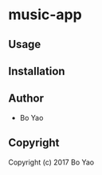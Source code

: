 # music-app



## Usage

## Installation

## Author

* Bo Yao

## Copyright

Copyright (c) 2017 Bo Yao

